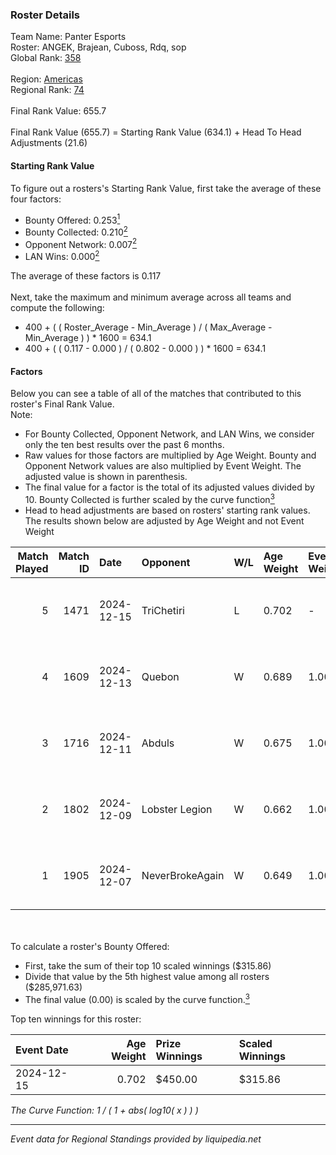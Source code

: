 ### Roster Details<br />
Team Name: Panter Esports<br />
Roster: ANGEK, Brajean, Cuboss, Rdq, sop<br />
Global Rank: [358](../../standings_global_2025_02_28.md)<br />
<br />
Region: [Americas]( ../../standings_americas_2025_02_28.md)<br />
Regional Rank: [74]( ../../standings_americas_2025_02_28.md)<br />
<br />
Final Rank Value:  655.7<br />
<br />
Final Rank Value (655.7) = Starting Rank Value (634.1) + Head To Head Adjustments (21.6)<br />

#### Starting Rank Value<br />
To figure out a rosters's Starting Rank Value, first take the average of these four factors:<br />
- Bounty Offered: 0.253[<sup>1</sup>](#table2)
- Bounty Collected: 0.210[<sup>2</sup>](#table1)
- Opponent Network: 0.007[<sup>2</sup>](#table1)
- LAN Wins: 0.000[<sup>2</sup>](#table1)

The average of these factors is 0.117<br />
<br />
Next, take the maximum and minimum average across all teams and compute the following:<br />
- 400 + ( ( Roster_Average - Min_Average ) / ( Max_Average - Min_Average ) ) * 1600 = 634.1
- 400 + ( ( 0.117 - 0.000 ) / ( 0.802 - 0.000 ) ) * 1600 = 634.1


#### Factors<br />
Below you can see a table of all of the matches that contributed to this roster's Final Rank Value.<br />
Note:<br />

- For Bounty Collected, Opponent Network, and LAN Wins, we consider only the ten best results over the past 6 months.
- Raw values for those factors are multiplied by Age Weight. Bounty and Opponent Network values are also multiplied by Event Weight. The adjusted value is shown in parenthesis.
- The final value for a factor is the total of its adjusted values divided by 10. Bounty Collected is further scaled by the curve function[<sup>3</sup>](#curveFunction)
- Head to head adjustments are based on rosters' starting rank values. The results shown below are adjusted by Age Weight and not Event Weight
<span id="table1"></span><br />


| Match Played | Match ID | Date       | Opponent        | W/L | Age Weight | Event Weight | Bounty Collected | Opponent Network | LAN Wins  | H2H Adj. | Roster                           |
| -: | -: | :- | :- | :- | :- | :- | :- | :- | :- | -: | :- |
|            5 |     1471 | 2024-12-15 | TriChetiri      | L   | 0.702      | -            | -                | -                | -         |   -11.07 | ANGEK, Brajean, Cuboss, Rdq, sop |
|            4 |     1609 | 2024-12-13 | Quebon          | W   | 0.689      | 1.000        | 0.001 (0.001)    | 0.031 (0.021)    | 0 (0.000) |     9.23 | ANGEK, Brajean, Cuboss, Rdq, sop |
|            3 |     1716 | 2024-12-11 | Abduls          | W   | 0.675      | 1.000        | 0.001 (0.001)    | 0.065 (0.044)    | 0 (0.000) |     9.98 | ANGEK, Brajean, Cuboss, Rdq, sop |
|            2 |     1802 | 2024-12-09 | Lobster Legion  | W   | 0.662      | 1.000        | 0.000 (0.000)    | 0.000 (0.000)    | 0 (0.000) |     6.62 | ANGEK, Brajean, Cuboss, Rdq, sop |
|            1 |     1905 | 2024-12-07 | NeverBrokeAgain | W   | 0.649      | 1.000        | 0.000 (0.000)    | 0.000 (0.000)    | 0 (0.000) |     6.84 | ANGEK, Brajean, Cuboss, Rdq, sop |

<br />
<span id="table2"></span><br />
To calculate a roster's Bounty Offered:<br />

- First, take the sum of their top 10 scaled winnings ($315.86)
- Divide that value by the 5th highest value among all rosters ($285,971.63)
- The final value (0.00) is scaled by the curve function.[<sup>3</sup>](#curveFunction)

Top ten winnings for this roster:<br />

| Event Date | Age Weight | Prize Winnings | Scaled Winnings |
| :- | -: | :- | :- |
| 2024-12-15 |      0.702 | $450.00        | $315.86         |


<span id="curveFunction"></span>_The Curve Function: 1 / ( 1 + abs( log10( x ) ) )_<br />

---
_Event data for Regional Standings provided by liquipedia.net_<br />
